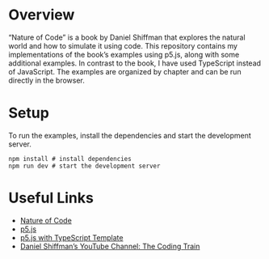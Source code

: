 # Overview
“Nature of Code” is a book by Daniel Shiffman that explores the natural world and how to simulate it using code. This repository contains my implementations of the book’s examples using p5.js, along with some additional examples. In contrast to the book, I have used TypeScript instead of JavaScript. The examples are organized by chapter and can be run directly in the browser.

# Setup
To run the examples, install the dependencies and start the development server.
```
npm install # install dependencies
npm run dev # start the development server
```

# Useful Links
- [Nature of Code](https://natureofcode.com/)
- [p5.js](https://p5js.org/)
- [p5.js with TypeScript Template](https://codesandbox.io/p/sandbox/p5js-with-typescript-8rgs6?file=%2Fsrc%2Fapp.ts)
- [Daniel Shiffman’s YouTube Channel: The Coding Train](https://www.youtube.com/@TheCodingTrain)
